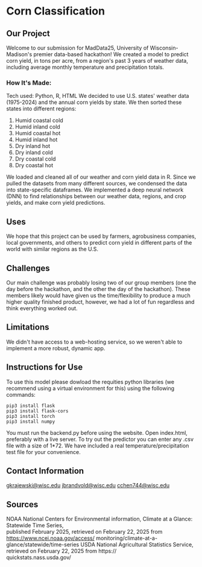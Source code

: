 # Corn Classification
## Our Project
Welcome to our submission for MadData25, University of Wisconsin-Madison's premier data-based hackathon! We created a model to predict corn yield, in tons per acre, from a region's past 3 years of weather data, including average monthly temperature and precipitation totals.

### How It's Made:
Tech used: Python, R, HTML
We decided to use U.S. states' weather data (1975-2024) and the annual corn yields by state. We then sorted these states into different regions:
1. Humid coastal cold
2. Humid inland cold
3. Humid coastal hot
4. Humid inland hot
5. Dry inland hot
6. Dry inland cold
7. Dry coastal cold
8. Dry coastal hot

We loaded and cleaned all of our weather and corn yield data in R. Since we pulled the datasets from many different sources, we condensed the data into state-specific dataframes. We implemented a deep neural network (DNN) to find relationships between our weather data, regions, and crop yields, and make corn yield predictions.

## Uses
We hope that this project can be used by farmers, agrobusiness companies, local governments, and others to predict corn yield in different parts of the world with similar regions as the U.S.

## Challenges
Our main challenge was probably losing two of our group members (one the day before the hackathon, and the other the day of the hackathon). These members likely would have given us the time/flexibility to produce a much higher quality finished product, however, we had a lot of fun regardless and think everything worked out.

## Limitations
We didn't have access to a web-hosting service, so we weren't able to implement a more robust, dynamic app.

## Instructions for Use
To use this model please dowload the requities python libraries (we recommend using a virtual environment for this) using the following commands:
```
pip3 install flask
pip3 install flask-cors
pip3 install torch
pip3 install numpy
```
You must run the backend.py before using the website. Open index.html, preferably with a live server. To try out the predictor you can enter any .csv file with a size of 1*72. We have included a real temperature/precipitation test file for your convenience.

## Contact Information
gkrajewski@wisc.edu
jbrandvold@wisc.edu
cchen744@wisc.edu

## Sources
NOAA National Centers for Environmental information, Climate at a Glance: Statewide Time Series,   
  published February 2025, retrieved on February 22, 2025 from https://www.ncei.noaa.gov/access/
  monitoring/climate-at-a-glance/statewide/time-series
USDA National Agricultural Statistics Service, retrieved on February 22, 2025 from https://  
  quickstats.nass.usda.gov/
